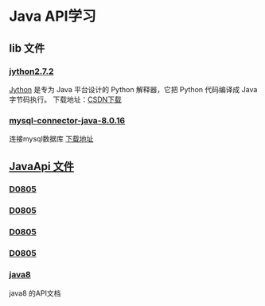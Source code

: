 # Java API学习

## lib 文件

### [jython2.7.2](lib/jython2.7.2)

[Jython](http://www.jython.org/) 是专为 Java 平台设计的 Python 解释器，它把
Python 代码编译成 Java 字节码执行。
下载地址：[CSDN下载](https://download.csdn.net/download/qq_44737094/12690698)

### [mysql-connector-java-8.0.16](lib/mysql-connector-java-8.0.16.jar)

连接mysql数据库
[下载地址](https://github.com/KingJin-web/YcS1.2/blob/master/lib/mysql-connector-java-8.0.16.jar)

## [JavaApi 文件](src\\JavaApi)

### [D0805](src\\JavaApi\\D0805)
### [D0805](src\\JavaApi\\D0805)
### [D0805](src\\JavaApi\\D0805)
### [D0805](src\\JavaApi\\D0805)
### [java8](src\\JavaApi\\java8)
java8 的API文档

